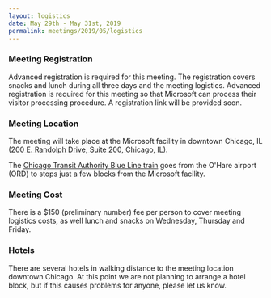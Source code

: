```yaml
---
layout: logistics
date: May 29th - May 31st, 2019
permalink: meetings/2019/05/logistics
---
```


### Meeting Registration

Advanced registration is required for this meeting. The registration covers
snacks and lunch during all three days and the meeting logistics. Advanced registration is
required for this meeting so that Microsoft can process their visitor
processing procedure. A registration link will be provided soon.

### Meeting Location

The meeting will take place at the Microsoft facility in downtown Chicago, IL
([200 E. Randolph Drive, Suite 200, Chicago, IL](http://maps.google.com/maps?q=200+E.+Randolph+Drive,+Suite+200,+Chicago,+IL+60601,+USA&ll=41.884739,-87.621996&spn=0.010368,0.021329&hnear=200+E+Randolph+St,+Chicago,+Cook,+Illinois+60601&gl=us&t=m&z=16&vpsrc=0)).

The [Chicago Transit Authority Blue Line
train](http://www.transitchicago.com/riding_cta/systemguide/blueline.aspx) goes
from the O'Hare airport (ORD) to stops just a few blocks from the Microsoft
facility.

### Meeting Cost

There is a $150 (preliminary number) fee per person to cover meeting logistics costs, as well lunch and snacks on Wednesday, Thursday and Friday.

### Hotels

There are several hotels in walking distance to the meeting location downtown Chicago. At this point we are not planning to arrange a hotel block, but if this causes problems for anyone, please let us know. 

